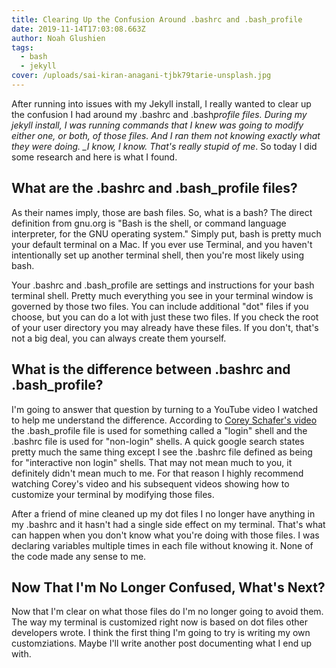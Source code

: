 ```yaml
---
title: Clearing Up the Confusion Around .bashrc and .bash_profile
date: 2019-11-14T17:03:08.663Z
author: Noah Glushien
tags:
  - bash
  - jekyll
cover: /uploads/sai-kiran-anagani-tjbk79tarie-unsplash.jpg
---
```


After running into issues with my Jekyll install, I really wanted to clear up the confusion I had around my .bashrc and .bash*profile files. During my jekyll install, I was running commands that I knew was going to modify either one, or both, of those files. And I ran them not knowing exactly what they were doing. \_I know, I know. That's really stupid of me*. So today I did some research and here is what I found.

## What are the .bashrc and .bash_profile files?

As their names imply, those are bash files. So, what is a bash? The direct definition from gnu.org is "Bash is the shell, or command language interpreter, for the GNU operating system." Simply put, bash is pretty much your default terminal on a Mac. If you ever use Terminal, and you haven't intentionally set up another terminal shell, then you're most likely using bash.

Your .bashrc and .bash_profile are settings and instructions for your bash terminal shell. Pretty much everything you see in your terminal window is governed by those two files. You can include additional "dot" files if you choose, but you can do a lot with just these two files. If you check the root of your user directory you may already have these files. If you don't, that's not a big deal, you can always create them yourself.

## What is the difference between .bashrc and .bash_profile?

I'm going to answer that question by turning to a YouTube video I watched to help me understand the difference. According to [Corey Schafer's video][corey shafer] the .bash_profile file is used for something called a "login" shell and the .bashrc file is used for "non-login" shells. A quick google search states pretty much the same thing except I see the .bashrc file defined as being for "interactive non login" shells. That may not mean much to you, it definitely didn't mean much to me. For that reason I highly recommend watching Corey's video and his subsequent videos showing how to customize your terminal by modifying those files.

After a friend of mine cleaned up my dot files I no longer have anything in my .bashrc and it hasn't had a single side effect on my terminal. That's what can happen when you don't know what you're doing with those files. I was declaring variables multiple times in each file without knowing it. None of the code made any sense to me.

## Now That I'm No Longer Confused, What's Next?

Now that I'm clear on what those files do I'm no longer going to avoid them. The way my terminal is customized right now is based on dot files other developers wrote. I think the first thing I'm going to try is writing my own customziations. Maybe I'll write another post documenting what I end up with.

[corey shafer]: https://www.youtube.com/watch?v=vDOVEDl2z84&list=PL-osiE80TeTvGhHkpvfmKWOiIPF8UVy6c&index=8
